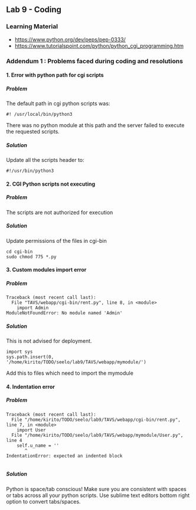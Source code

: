 ## Lab 9  - Coding

### Learning Material

* https://www.python.org/dev/peps/pep-0333/
* https://www.tutorialspoint.com/python/python_cgi_programming.htm

### Addendum 1 : Problems faced during coding and resolutions

#### 1. Error with python path for cgi scripts

##### Problem

The default path in cgi python scripts was:
```
#! /usr/local/bin/python3
```
There was no python module at this path and the server failed to execute the requested scripts.

##### Solution

Update all the scripts header to:
```
#!/usr/bin/python3
```

#### 2. CGI Python scripts not executing

##### Problem
The scripts are not authorized for execution

##### Solution
Update permissions of the files in cgi-bin
```
cd cgi-bin
sudo chmod 775 *.py
```
#### 3. Custom modules import error

##### Problem
```
Traceback (most recent call last):
  File "TAVS/webapp/cgi-bin/rent.py", line 8, in <module>
    import Admin
ModuleNotFoundError: No module named 'Admin'

```
##### Solution 
This is not advised for deployment.
```
import sys
sys.path.insert(0, '/home/kirito/TODO/seelo/lab9/TAVS/webapp/mymodule/')

```
Add this to files which need to import the mymodule

#### 4. Indentation error

##### Problem

```
Traceback (most recent call last):
  File "/home/kirito/TODO/seelo/lab9/TAVS/webapp/cgi-bin/rent.py", line 7, in <module>
    import User
  File "/home/kirito/TODO/seelo/lab9/TAVS/webapp/mymodule/User.py", line 4
    self.u_name = ''
       ^
IndentationError: expected an indented block
		
```

##### Solution

Python is space/tab conscious!
Make sure you are consistent with spaces or tabs across all your python scripts.
Use sublime text editors bottom right option to convert tabs/spaces.